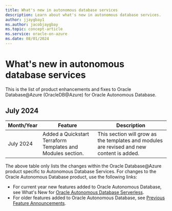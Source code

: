 ```yaml
---
title: What's new in autonomous database services
description: Learn about what's new in autonomous database services.
author: jjaygbay1
ms.author: jacobjaygbay
ms.topic: concept-article
ms.service: oracle-on-azure
ms.date: 08/01/2024
---
```


# What's new in autonomous database services

This is the list of product enhancements and fixes to Oracle Database@Azure (OracleDB@Azure) for Oracle Autonomous Database.

## July 2024

| Month/Year | Feature | Description |
| ---------- | ------- | ----------- |
| July 2024 | Added a Quickstart Terraform Templates and Modules section. | This section will grow as the templates and modules are revised and new content is added. |

The above table only lists the changes within the Oracle Database@Azure product specific to Autonomous Database Services. For changes to the Oracle Autonomous Database product, use the following links:
* For current year new features added to Oracle Autonomous Database, see What's New for [Oracle Autonomous Database Serverless](https://docs.oracle.com/en/cloud/paas/autonomous-database/serverless/adbsb/whats-new-adwc.html).
* For older features added to Oracle Autonomous Database, see [Previous Feature Announcements](https://docs.oracle.com/en/cloud/paas/autonomous-database/serverless/adbsb/previous-feature-announcements.html).
